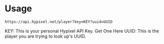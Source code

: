 # Usage
`https://api.hypixel.net/player?key=KEY?uuid=UUID`

KEY: This is your personal Hypixel API Key. Get One Here
UUID: This is the player you are trying to look up's UUID.